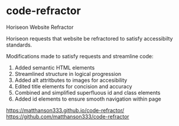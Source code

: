 # code-refractor
Horiseon Website Refractor

Horiseon requests that website be refractored to satisfy accessibilty standards.

Modifications made to satisfy requests and streamline code:

1. Added semantic HTML elements
2. Streamlined structure in logical progression
3. Added alt attritbutes to images for accesibility 
4. Edited title elements for concision and accuracy
5. Combined and simplified superfluous id and class elements
6. Added id elements to ensure smooth navigation within page

https://matthanson333.github.io/code-refractor/ 
<br>
https://github.com/matthanson333/code-refractor